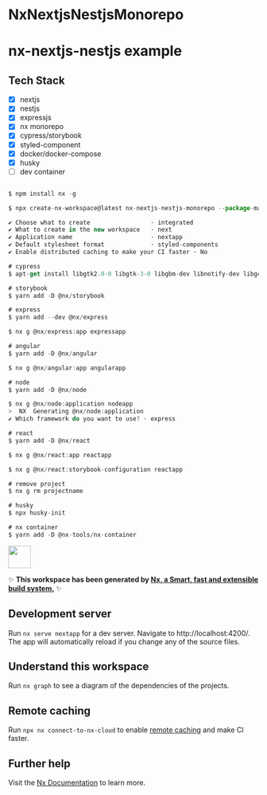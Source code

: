 # NxNextjsNestjsMonorepo

# nx-nextjs-nestjs example

## Tech Stack
- [x] nextjs
- [x] nestjs
- [x] expressjs
- [x] nx monorepo
- [x] cypress/storybook
- [x] styled-component
- [x] docker/docker-compose
- [x] husky
- [ ] dev container

````javascript

$ npm install nx -g

$ npx create-nx-workspace@latest nx-nextjs-nestjs-monorepo --package-manager=yarn

✔ Choose what to create                 · integrated
✔ What to create in the new workspace   · next
✔ Application name                      · nextapp
✔ Default stylesheet format             · styled-components
✔ Enable distributed caching to make your CI faster · No

# cypress
$ apt-get install libgtk2.0-0 libgtk-3-0 libgbm-dev libnotify-dev libgconf-2-4 libnss3 libxss1 libasound2 libxtst6 xauth xvfb

# storybook
$ yarn add -D @nx/storybook

# express
$ yarn add --dev @nx/express

$ nx g @nx/express:app expressapp

# angular
$ yarn add -D @nx/angular

$ nx g @nx/angular:app angularapp

# node
$ yarn add -D @nx/node

$ nx g @nx/node:application nodeapp
>  NX  Generating @nx/node:application
✔ Which framework do you want to use? · express

# react
$ yarn add -D @nx/react

$ nx g @nx/react:app reactapp

$ nx g @nx/react:storybook-configuration reactapp

# remove project
$ nx g rm projectname

# husky
$ npx husky-init

# nx container
$ yarn add -D @nx-tools/nx-container

````

<a alt="Nx logo" href="https://nx.dev" target="_blank" rel="noreferrer"><img src="https://raw.githubusercontent.com/nrwl/nx/master/images/nx-logo.png" width="45"></a>

✨ **This workspace has been generated by [Nx, a Smart, fast and extensible build system.](https://nx.dev)** ✨

## Development server

Run `nx serve nextapp` for a dev server. Navigate to http://localhost:4200/. The app will automatically reload if you change any of the source files.

## Understand this workspace

Run `nx graph` to see a diagram of the dependencies of the projects.

## Remote caching

Run `npx nx connect-to-nx-cloud` to enable [remote caching](https://nx.app) and make CI faster.

## Further help

Visit the [Nx Documentation](https://nx.dev) to learn more.
